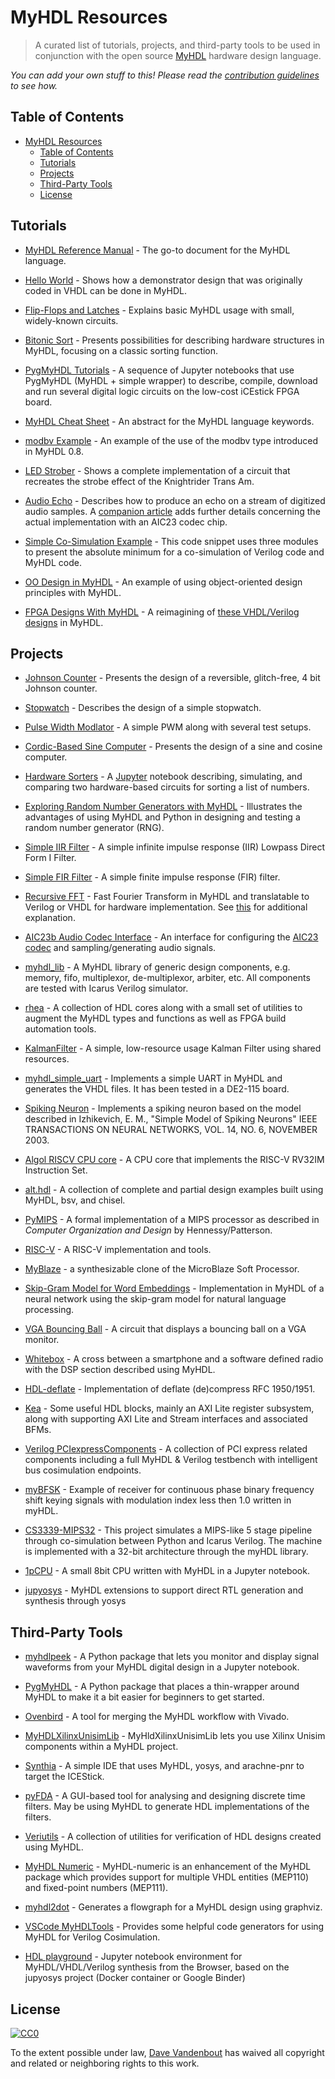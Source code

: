 # MyHDL Resources

> A curated list of tutorials, projects, and third-party tools to be used in conjunction with the
open source [MyHDL](http://myhdl.org/) hardware design language.

*You can add your own stuff to this! Please read the [contribution guidelines](contributing.md) to see how.*



## Table of Contents

<!-- TOC depthFrom:2 depthTo:6 withLinks:1 updateOnSave:1 orderedList:0 -->

- [MyHDL Resources](#myhdl-resources)
  - [Table of Contents](#table-of-contents)
  - [Tutorials](#tutorials)
  - [Projects](#projects)
  - [Third-Party Tools](#third-party-tools)
  - [License](#license)

<!-- /TOC -->


## Tutorials

- [MyHDL Reference Manual](http://docs.myhdl.org/en/stable/) -
The go-to document for the MyHDL language.

- [Hello World](http://myhdl.org/docs/examples/helloworld.html) -
Shows how a demonstrator design that was originally coded in VHDL can be done in MyHDL.

- [Flip-Flops and Latches](http://myhdl.org/docs/examples/flipflops.html) -
Explains basic MyHDL usage with small, widely-known circuits.

- [Bitonic Sort](http://myhdl.org/docs/examples/bitonic/) -
Presents possibilities for describing hardware structures in MyHDL, focusing on
a classic sorting function.

- [PygMyHDL Tutorials](https://github.com/devbisme/pygmyhdl#getting-started) -
A sequence of Jupyter notebooks that use PygMyHDL (MyHDL + simple wrapper)
to describe, compile, download and run several digital logic circuits on the
low-cost iCEstick FPGA board.

- [MyHDL Cheat Sheet](https://bitbucket.org/nico-dev/myhdl_cheat_sheet/src) -
An abstract for the MyHDL language keywords.

- [modbv Example](https://bitbucket.org/cfelton/examples/src/tip/rrs_modbv/) - 
An example of the use of the modbv type introduced in MyHDL 0.8.

- [LED Strober](https://www.fpgarelated.com/showarticle/25.php) - 
Shows a complete implementation of a circuit that recreates
the strobe effect of the Knightrider Trans Am.

- [Audio Echo](https://www.fpgarelated.com/showarticle/34.php) -
Describes how to produce an echo on a stream of digitized audio samples.
A [companion article](https://www.fpgarelated.com/showarticle/41.php) adds further details
concerning the actual implementation with an AIC23 codec chip.

- [Simple Co-Simulation Example](https://gist.github.com/j-marjanovic/1cd36b9da44280e890b6) -
This code snippet uses three modules to present the absolute minimum for a
co-simulation of Verilog code and MyHDL code.

- [OO Design in MyHDL](https://gist.github.com/josyb/2e43c9ad7ffa772d52dfd66cb660dc4a) -
An example of using object-oriented design principles with MyHDL.

- [FPGA Designs With MyHDL](http://fpga-designs-with-myhdl.readthedocs.io/en/latest/index.html) -
A reimagining of [these VHDL/Verilog designs](http://pythondsp.readthedocs.io/en/latest/pythondsp/toc.html#fpga-designs-with-verilog-and-systemverilog) in MyHDL.


## Projects

- [Johnson Counter](http://myhdl.org/docs/examples/jc2.html) -
Presents the design of a reversible, glitch-free, 4 bit Johnson counter.

- [Stopwatch](http://myhdl.org/docs/examples/stopwatch/) -
Describes the design of a simple stopwatch.

- [Pulse Width Modlator](https://bitbucket.org/cfelton/examples/src/tip/pwm?at=default) -
A simple PWM along with several test setups.

- [Cordic-Based Sine Computer](http://myhdl.org/docs/examples/sinecomp/) -
Presents the design of a sine and cosine computer.

- [Hardware Sorters](https://github.com/devbisme/Hardware-Sorters) -
A [Jupyter](jupyter.org) notebook describing, simulating, and comparing 
two hardware-based circuits for sorting a list of numbers.

- [Exploring Random Number Generators with MyHDL](https://github.com/devbisme/CAT-Board/blob/master/tests/RNG_with_MyHDL.ipynb) -
Illustrates the advantages of using MyHDL and Python in designing and testing a random number generator (RNG).

- [Simple IIR Filter](https://bitbucket.org/cfelton/examples/src/tip/siir/) -
A simple infinite impulse response (IIR) Lowpass Direct Form I Filter.

- [Simple FIR Filter](https://bitbucket.org/cfelton/examples/src/tip/firfilt?at=default) -
A simple finite impulse response (FIR) filter.

- [Recursive FFT](https://bitbucket.org/cfelton/examples/src/tip/rfft/) -
Fast Fourier Transform in MyHDL and translatable to Verilog or VHDL for hardware implementation.
See [this](https://www.dsprelated.com/showcode/16.php) for additional explanation.

- [AIC23b Audio Codec Interface](https://bitbucket.org/cfelton/examples/src/tip/mycores/aic23?at=default) -
An interface for configuring the [AIC23 codec](http://www.ti.com/product/TLV320AIC23B) and sampling/generating audio signals.

- [myhdl_lib](https://github.com/nkavaldj/myhdl_lib) -
A MyHDL library of generic design components, e.g. memory, fifo, multiplexor, de-multiplexor, arbiter, etc. All components are tested with Icarus Verilog simulator.

- [rhea](https://github.com/cfelton/rhea) -
A collection of HDL cores along with a small set of utilities to augment the MyHDL types and functions as well as FPGA build automation tools.

- [KalmanFilter](https://github.com/josyb/KalmanFilter) - 
A simple, low-resource usage Kalman Filter using shared resources.

- [myhdl_simple_uart](https://github.com/andrecp/myhdl_simple_uart) - 
Implements a simple UART in MyHDL and generates the VHDL files. It has been tested in a DE2-115 board.

- [Spiking Neuron](https://github.com/CodeReclaimers/myhdl-experiments/blob/master/izhikevitch/neuron.py) -
Implements a spiking neuron based on the model described in
Izhikevich, E. M., "Simple Model of Spiking Neurons"
IEEE TRANSACTIONS ON NEURAL NETWORKS, VOL. 14, NO. 6, NOVEMBER 2003.

- [Algol RISCV CPU core](https://github.com/AngelTerrones/Algol) -
A CPU core that implements the RISC-V RV32IM Instruction Set.

- [alt.hdl](https://github.com/cfelton/alt.hdl) -
A collection of complete and partial design examples built using MyHDL, bsv, and chisel.

- [PyMIPS](https://github.com/mgaitan/pymips) -
A formal implementation of a MIPS processor as described in *Computer Organization and Design* by Hennessy/Patterson.

- [RISC-V](https://github.com/jck/riscv) -
A RISC-V implementation and tools.

- [MyBlaze](https://github.com/wware/myblaze) -
a synthesizable clone of the MicroBlaze Soft Processor.

- [Skip-Gram Model for Word Embeddings](https://github.com/gw0/rs-skip-gram-in-myhdl) -
Implementation in MyHDL of a neural network using the skip-gram model for natural language processing.

- [VGA Bouncing Ball](https://github.com/on1arf/myhdl-vga_bounceball) -
A circuit that displays a bouncing ball on a VGA monitor.

- [Whitebox](https://github.com/testaco/whitebox) -
A cross between a smartphone and a software defined radio with the DSP section described using MyHDL.

- [HDL-deflate](https://github.com/tomtor/HDL-deflate) -
Implementation of deflate (de)compress RFC 1950/1951.

- [Kea](https://github.com/SmartAcoustics/Kea) -
Some useful HDL blocks, mainly an AXI Lite register subsystem, along with supporting AXI Lite and Stream interfaces and associated BFMs.

- [Verilog PCIexpressComponents](https://github.com/mongrelgem/Verilog-PCIexpress-Components) -
A collection of PCI express related components including a full MyHDL & Verilog testbench with intelligent bus cosimulation endpoints.

- [myBFSK](https://github.com/Hypotalamus/myBFSK) -
Example of receiver for continuous phase binary frequency shift keying signals with modulation index less then 1.0 written in myHDL.

- [CS3339-MIPS32](https://github.com/grantslape/CS3339-MIPS32) -
This project simulates a MIPS-like 5 stage pipeline through co-simulation between Python and Icarus Verilog. The machine is implemented with a 32-bit architecture through the myHDL library.

- [1pCPU](https://github.com/pcornier/1pCPU) -
A small 8bit CPU written with MyHDL in a Jupyter notebook.

- [jupyosys](https://hackaday.io/project/171216-jupyosys) -
MyHDL extensions to support direct RTL generation and synthesis through yosys 

## Third-Party Tools

- [myhdlpeek](https://github.com/devbisme/myhdlpeek) - 
A Python package that lets you monitor and display signal waveforms from your MyHDL digital design in a Jupyter notebook.

- [PygMyHDL](https://github.com/devbisme/pygmyhdl) - 
A Python package that places a thin-wrapper around MyHDL to make it a bit easier for
beginners to get started.

- [Ovenbird](https://github.com/hgomersall/Ovenbird) - 
A tool for merging the MyHDL workflow with Vivado.

- [MyHDLXilinxUnisimLib](https://bitbucket.org/nico-dev/myhdl_xilinx_unisim_lib/) - 
MyHldXilinxUnisimLib lets you use Xilinx Unisim components within a MyHDL project.

- [Synthia](https://github.com/nturley/synthia) -
A simple IDE that uses MyHDL, yosys, and arachne-pnr to target the ICEStick.

- [pyFDA](https://github.com/chipmuenk/pyFDA) -
A GUI-based tool for analysing and designing discrete time filters.
May be using MyHDL to generate HDL implementations of the filters.

- [Veriutils](https://github.com/hgomersall/Veriutils) -
A collection of utilities for verification of HDL designs created using MyHDL.

- [MyHDL Numeric](https://github.com/jmgc/myhdl-numeric) -
MyHDL-numeric is an enhancement of the MyHDL package which provides support for multiple VHDL entities (MEP110) and fixed-point numbers (MEP111).

- [myhdl2dot](https://github.com/harboleas/myhdl2dot) -
Generates a flowgraph for a MyHDL design using graphviz.

- [VSCode MyHDLTools](https://github.com/rbnprdy/vscode-myhdltools) -
Provides some helpful code generators for using MyHDL for Verilog Cosimulation.

- [HDL playground](https://github.com/hackfin/hdlplayground) -
Jupyter notebook environment for MyHDL/VHDL/Verilog synthesis from the Browser, based on the jupyosys project (Docker container or Google Binder)


## License

[![CC0](http://mirrors.creativecommons.org/presskit/buttons/88x31/svg/cc-zero.svg)](https://creativecommons.org/publicdomain/zero/1.0/)

To the extent possible under law, [Dave Vandenbout](devb@xess.com) has waived all copyright and related or neighboring rights to this work.
